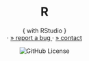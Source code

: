 <!-- PROJECT SUMMARY -->
<p align="center">
  <h1 align="center">R</h1>

  <p align="center">
    { with RStudio }
    </br>
    ·
    <a href="https://github.com/know-playground/dat-camp/issues">» report a bug </a>
    ·
    <a href="https://github.com/procrasprincess">» contact </a>
  </p>

  <div align="center">

![GitHub License](https://img.shields.io/badge/License-MIT-Green)

  </div>
</p>
